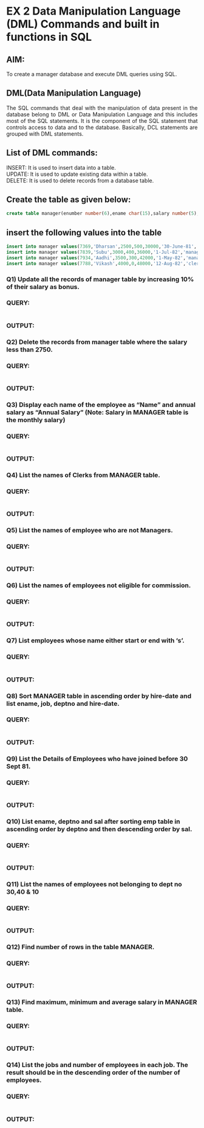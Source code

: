 # EX 2 Data Manipulation Language (DML) Commands and built in functions in SQL
## AIM:
To create a manager database and execute DML queries using SQL.


## DML(Data Manipulation Language)
<div align="justify">
The SQL commands that deal with the manipulation of data present in the database belong to DML or Data Manipulation Language and this includes most of the SQL statements. It is the component of the SQL statement that controls access to data and to the database. Basically, DCL statements are grouped with DML statements.
</div>

## List of DML commands: 
<div align="justify">
INSERT: It is used to insert data into a table.<br>
UPDATE: It is used to update existing data within a table.<br>
DELETE: It is used to delete records from a database table.<br>
</div>

## Create the table as given below:
```sql
create table manager(enumber number(6),ename char(15),salary number(5),commission number(4),annualsalary number(7),Hiredate date,designation char(10),deptno number(2),reporting char(10));
```
## insert the following values into the table
```sql
insert into manager values(7369,'Dharsan',2500,500,30000,'30-June-81','clerk',10,'John');
insert into manager values(7839,'Subu',3000,400,36000,'1-Jul-82','manager',null,'James');
insert into manager values(7934,'Aadhi',3500,300,42000,'1-May-82','manager',30,NULL);
insert into manager values(7788,'Vikash',4000,0,48000,'12-Aug-82','clerk',50,'Bond');
```

### Q1) Update all the records of manager table by increasing 10% of their salary as bonus.

### QUERY:
```

```
### OUTPUT:

### Q2) Delete the records from manager table where the salary less than 2750.


### QUERY:
```

```
### OUTPUT:

### Q3) Display each name of the employee as “Name” and annual salary as “Annual Salary” (Note: Salary in MANAGER table is the monthly salary)


### QUERY:
```

```
### OUTPUT:

### Q4)	List the names of Clerks from MANAGER table.


### QUERY:
```

```
### OUTPUT:


### Q5)	List the names of employee who are not Managers.


### QUERY:
```

```
### OUTPUT:


### Q6)	List the names of employees not eligible for commission.


### QUERY:
```

```
### OUTPUT:


### Q7)	List employees whose name either start or end with ‘s’.


### QUERY:
```

```
### OUTPUT:


### Q8) Sort MANAGER table in ascending order by hire-date and list ename, job, deptno and hire-date.


### QUERY:
```

```
### OUTPUT:


### Q9) List the Details of Employees who have joined before 30 Sept 81.


### QUERY:
```

```
### OUTPUT:


### Q10)	List ename, deptno and sal after sorting emp table in ascending order by deptno and then descending order by sal.


### QUERY:
```

```
### OUTPUT:


### Q11) List the names of employees not belonging to dept no 30,40 & 10


### QUERY:
```

```
### OUTPUT:

### Q12) Find number of rows in the table MANAGER.

### QUERY:
```

```
### OUTPUT:


### Q13) Find maximum, minimum and average salary in MANAGER table.

### QUERY:
```

```
### OUTPUT:


### Q14) List the jobs and number of employees in each job. The result should be in the descending order of the number of employees.

### QUERY:
```

```
### OUTPUT:
